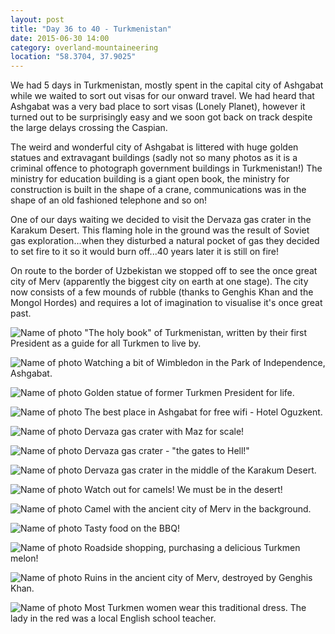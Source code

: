 ```yaml
---
layout: post
title: "Day 36 to 40 - Turkmenistan"
date: 2015-06-30 14:00
category: overland-mountaineering
location: "58.3704, 37.9025"
---
```


We had 5 days in Turkmenistan, mostly spent in the capital city of Ashgabat while we waited to sort out visas for our onward travel.  We had heard that Ashgabat was a very bad place to sort visas (Lonely Planet), however it turned out to be surprisingly easy and we soon got back on track despite the large delays crossing the Caspian.

The weird and wonderful city of Ashgabat is littered with huge golden statues and extravagant buildings (sadly not so many photos as it is a criminal offence to photograph government buildings in Turkmenistan!)  The ministry for education building is a giant open book, the ministry for construction is built in the shape of a crane, communications was in the shape of an old fashioned telephone and so on!

One of our days waiting we decided to visit the Dervaza gas crater in the Karakum Desert.  This flaming hole in the ground was the result of Soviet gas exploration...when they disturbed a natural pocket of gas they decided to set fire to it so it would burn off...40 years later it is still on fire!

On route to the border of Uzbekistan we stopped off to see the once great city of Merv (apparently the biggest city on earth at one stage).  The city now consists of a few mounds of rubble (thanks to Genghis Khan and the Mongol Hordes) and requires a lot of imagination to visualise it's once great past.

![Name of photo](/photos/turkmenistan/turkmenistan-1.jpg "Optional title")
"The holy book" of Turkmenistan, written by their first President as a guide for all Turkmen to live by.

![Name of photo](/photos/turkmenistan/turkmenistan-2.jpg "Optional title")
Watching a bit of Wimbledon in the Park of Independence, Ashgabat.

![Name of photo](/photos/turkmenistan/turkmenistan-3.jpg "Optional title")
Golden statue of former Turkmen President for life.

![Name of photo](/photos/turkmenistan/turkmenistan-4.jpg "Optional title")
The best place in Ashgabat for free wifi - Hotel Oguzkent.

![Name of photo](/photos/turkmenistan/turkmenistan-5.jpg "Optional title")
Dervaza gas crater with Maz for scale!

![Name of photo](/photos/turkmenistan/turkmenistan-6.jpg "Optional title")
Dervaza gas crater - "the gates to Hell!"

![Name of photo](/photos/turkmenistan/turkmenistan-8.jpg "Optional title")
Dervaza gas crater in the middle of the Karakum Desert.

![Name of photo](/photos/turkmenistan/turkmenistan-7.jpg "Optional title")
Watch out for camels!  We must be in the desert!

![Name of photo](/photos/turkmenistan/turkmenistan-12.jpg "Optional title")
Camel with the ancient city of Merv in the background.

![Name of photo](/photos/turkmenistan/turkmenistan-9.jpg "Optional title")
Tasty food on the BBQ!

![Name of photo](/photos/turkmenistan/turkmenistan-11.jpg "Optional title")
Roadside shopping, purchasing a delicious Turkmen melon!

![Name of photo](/photos/turkmenistan/turkmenistan-10.jpg "Optional title")
Ruins in the ancient city of Merv, destroyed by Genghis Khan.

![Name of photo](/photos/turkmenistan/turkmenistan-13.jpg "Optional title")
Most Turkmen women wear this traditional dress.  The lady in the red was a local English school teacher.
